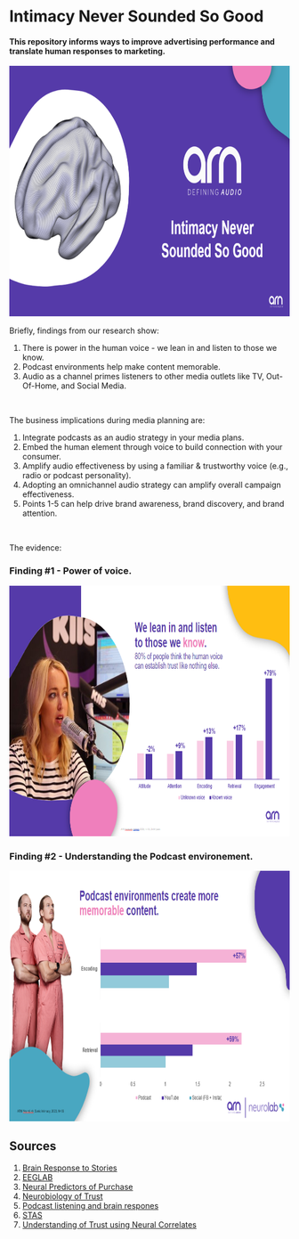 # Intimacy Never Sounded So Good

#### This repository informs ways to improve advertising performance and translate human responses to marketing.

<p align="center">
    <img src="/Images/Img1.PNG" width="1500" height="450">
</p>

Briefly, findings from our research show:
1. There is power in the human voice - we lean in and listen to those we know.
2. Podcast environments help make content memorable.
3. Audio as a channel primes listeners to other media outlets like TV, Out-Of-Home, and Social Media.

<p>&nbsp;</p>

The business implications during media planning are:
1. Integrate podcasts as an audio strategy in your media plans.
2. Embed the human element through voice to build connection with your consumer.
3. Amplify audio effectiveness by using a familiar & trustworthy voice (e.g., radio or podcast personality).​ 
4. Adopting an omnichannel audio strategy can amplify overall campaign effectiveness.
5. Points 1-5 can help drive brand awareness, brand discovery, and brand attention.  

<p>&nbsp;</p>

The evidence:

### Finding #1 - Power of voice.

<p align="center">
    <img src="/Images/Img2.PNG" width="1500" height="450">
</p>


### Finding #2 - Understanding the Podcast environement.

<p align="center">
    <img src="/Images/Img3.PNG" width="1500" height="450">
</p>


## Sources
1. [Brain Response to Stories](https://www.ncbi.nlm.nih.gov/pmc/articles/PMC8287321/)
2. [EEGLAB](https://pubmed.ncbi.nlm.nih.gov/15102499/)
3. [Neural Predictors of Purchase](https://www.ncbi.nlm.nih.gov/pmc/articles/PMC1876732/)
4. [Neurobiology of Trust](https://pubmed.ncbi.nlm.nih.gov/15677415/)
5. [Podcast listening and brain respones](https://pubmed.ncbi.nlm.nih.gov/36514626/)
6. [STAS](https://www.acrwebsite.org/volumes/11352/volumes/ap04/AP-04)
7. [Understanding of Trust using Neural Correlates](https://ieeexplore.ieee.org/document/8628649)